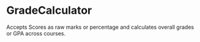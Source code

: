 # GradeCalculator
Accepts Scores as raw marks or percentage and calculates overall grades or GPA across courses.
